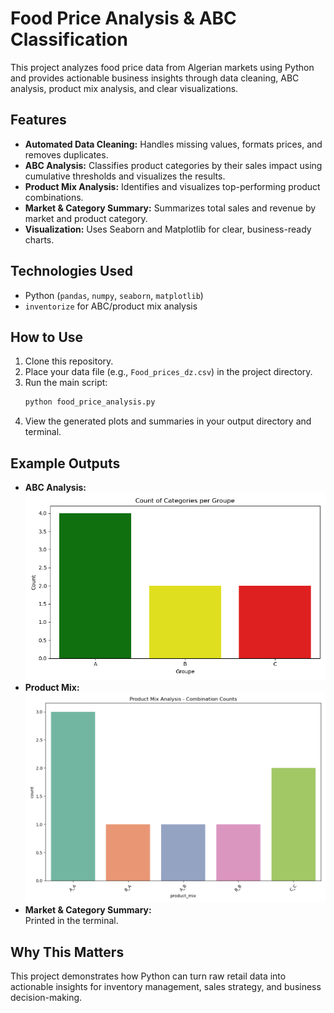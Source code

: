 # Food Price Analysis & ABC Classification

This project analyzes food price data from Algerian markets using Python and provides actionable business insights through data cleaning, ABC analysis, product mix analysis, and clear visualizations.

## Features

- **Automated Data Cleaning:** Handles missing values, formats prices, and removes duplicates.
- **ABC Analysis:** Classifies product categories by their sales impact using cumulative thresholds and visualizes the results.
- **Product Mix Analysis:** Identifies and visualizes top-performing product combinations.
- **Market & Category Summary:** Summarizes total sales and revenue by market and product category.
- **Visualization:** Uses Seaborn and Matplotlib for clear, business-ready charts.

## Technologies Used

- Python (`pandas`, `numpy`, `seaborn`, `matplotlib`)
- `inventorize` for ABC/product mix analysis

## How to Use

1. Clone this repository.
2. Place your data file (e.g., `Food_prices_dz.csv`) in the project directory.
3. Run the main script:
   ```bash
   python food_price_analysis.py
   ```
4. View the generated plots and summaries in your output directory and terminal.

## Example Outputs

- **ABC Analysis:**  
  ![abc_count_per_groupe.png](abc_count_per_groupe.png)
- **Product Mix:**  
  ![product_mix_counts.png](product_mix_counts.png)
- **Market & Category Summary:**  
  Printed in the terminal.

## Why This Matters

This project demonstrates how Python can turn raw retail data into actionable insights for inventory management, sales strategy, and business decision-making.
